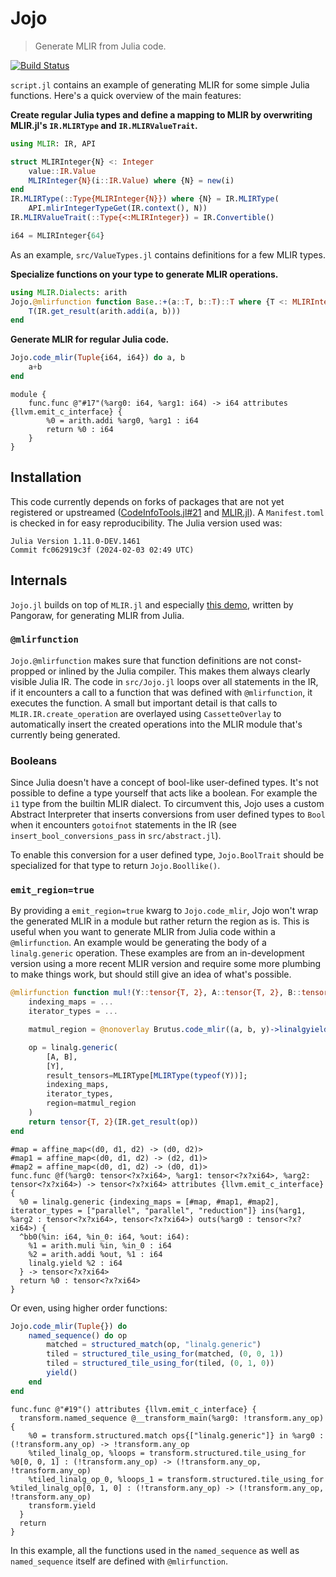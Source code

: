 # Jojo
> Generate MLIR from Julia code.

[![Build Status](https://github.com/jumerckx/Jojo.jl/actions/workflows/CI.yml/badge.svg?branch=main)](https://github.com/jumerckx/Jojo.jl/actions/workflows/CI.yml?query=branch%3Amain)

`script.jl` contains an example of generating MLIR for some simple Julia functions. Here's a quick overview of the main features:

**Create regular Julia types and define a mapping to MLIR by overwriting MLIR.jl's `IR.MLIRType` and `IR.MLIRValueTrait`.**

```julia
using MLIR: IR, API

struct MLIRInteger{N} <: Integer
    value::IR.Value
    MLIRInteger{N}(i::IR.Value) where {N} = new(i)
end
IR.MLIRType(::Type{MLIRInteger{N}}) where {N} = IR.MLIRType(
    API.mlirIntegerTypeGet(IR.context(), N))
IR.MLIRValueTrait(::Type{<:MLIRInteger}) = IR.Convertible()

i64 = MLIRInteger{64}
```
As an example, `src/ValueTypes.jl` contains definitions for a few MLIR types.

**Specialize functions on your type to generate MLIR operations.**
    
```julia
using MLIR.Dialects: arith
Jojo.@mlirfunction function Base.:+(a::T, b::T)::T where {T <: MLIRInteger}
    T(IR.get_result(arith.addi(a, b)))
end
```

**Generate MLIR for regular Julia code.**

```julia
Jojo.code_mlir(Tuple{i64, i64}) do a, b
    a+b
end
```
```mlir
module {
    func.func @"#17"(%arg0: i64, %arg1: i64) -> i64 attributes {llvm.emit_c_interface} {
        %0 = arith.addi %arg0, %arg1 : i64
        return %0 : i64
    }
}
```


## Installation
This code currently depends on forks of packages that are not yet registered or upstreamed ([CodeInfoTools.jl#21](https://github.com/JuliaCompilerPlugins/CodeInfoTools.jl/pull/21) and [MLIR.jl](https://github.com/JuliaLabs/MLIR.jl/tree/jm/jojo)). A `Manifest.toml` is checked in for easy reproducibility. The Julia version used was:
```
Julia Version 1.11.0-DEV.1461
Commit fc062919c3f (2024-02-03 02:49 UTC)
```
## Internals

`Jojo.jl` builds on top of `MLIR.jl` and especially [this demo](https://github.com/JuliaLabs/MLIR.jl/blob/jm/jojo/examples/brutus.jl), written by Pangoraw, for generating MLIR from Julia.

### `@mlirfunction`
`Jojo.@mlirfunction` makes sure that function definitions are not const-propped or inlined by the Julia compiler. This makes them always clearly visible Julia IR.
The code in `src/Jojo.jl` loops over all statements in the IR, if it encounters a call to a function that was defined with `@mlirfunction`, it executes the function.
A small but important detail is that calls to `MLIR.IR.create_operation` are overlayed using `CassetteOverlay` to automatically insert the created operations into the MLIR module that's currently being generated.

### Booleans
Since Julia doesn't have a concept of bool-like user-defined types. It's not possible to define a type yourself that acts like a boolean. For example the `i1` type from the builtin MLIR dialect.
To circumvent this, Jojo uses a custom Abstract Interpreter that inserts conversions from user defined types to `Bool` when it encounters `gotoifnot` statements in the IR (see `insert_bool_conversions_pass` in `src/abstract.jl`).

To enable this conversion for a user defined type, `Jojo.BoolTrait` should be specialized for that type to return `Jojo.Boollike()`.

### `emit_region=true`
By providing a `emit_region=true` kwarg to `Jojo.code_mlir`, Jojo won't wrap the generated MLIR in a module but rather return the region as is.
This is useful when you want to generate MLIR from Julia code within a `@mlirfunction`.
An example would be generating the body of a `linalg.generic` operation. These examples are from an in-development version using a more recent MLIR version and require some more plumbing to make things work, but should still give an idea of what's possible.
```julia
@mlirfunction function mul!(Y::tensor{T, 2}, A::tensor{T, 2}, B::tensor{T, 2})::tensor{T, 2} where T
    indexing_maps = ...
    iterator_types = ...

    matmul_region = @nonoverlay Brutus.code_mlir((a, b, y)->linalgyield(y+(a*b)), Tuple{T, T, T}; emit_region=true, ignore_returns=true)

    op = linalg.generic(
        [A, B],
        [Y],
        result_tensors=MLIRType[MLIRType(typeof(Y))];
        indexing_maps,
        iterator_types,
        region=matmul_region
    )
    return tensor{T, 2}(IR.get_result(op))
end
```
```mlir
#map = affine_map<(d0, d1, d2) -> (d0, d2)>
#map1 = affine_map<(d0, d1, d2) -> (d2, d1)>
#map2 = affine_map<(d0, d1, d2) -> (d0, d1)>
func.func @f(%arg0: tensor<?x?xi64>, %arg1: tensor<?x?xi64>, %arg2: tensor<?x?xi64>) -> tensor<?x?xi64> attributes {llvm.emit_c_interface} {
  %0 = linalg.generic {indexing_maps = [#map, #map1, #map2], iterator_types = ["parallel", "parallel", "reduction"]} ins(%arg1, %arg2 : tensor<?x?xi64>, tensor<?x?xi64>) outs(%arg0 : tensor<?x?xi64>) {
  ^bb0(%in: i64, %in_0: i64, %out: i64):
    %1 = arith.muli %in, %in_0 : i64
    %2 = arith.addi %out, %1 : i64
    linalg.yield %2 : i64
  } -> tensor<?x?xi64>
  return %0 : tensor<?x?xi64>
}
```

Or even, using higher order functions:
```julia
Jojo.code_mlir(Tuple{}) do
    named_sequence() do op
        matched = structured_match(op, "linalg.generic")
        tiled = structured_tile_using_for(matched, (0, 0, 1))
        tiled = structured_tile_using_for(tiled, (0, 1, 0))
        yield()
    end
end
```
```mlir
func.func @"#19"() attributes {llvm.emit_c_interface} {
  transform.named_sequence @__transform_main(%arg0: !transform.any_op) {
    %0 = transform.structured.match ops{["linalg.generic"]} in %arg0 : (!transform.any_op) -> !transform.any_op
    %tiled_linalg_op, %loops = transform.structured.tile_using_for %0[0, 0, 1] : (!transform.any_op) -> (!transform.any_op, !transform.any_op)
    %tiled_linalg_op_0, %loops_1 = transform.structured.tile_using_for %tiled_linalg_op[0, 1, 0] : (!transform.any_op) -> (!transform.any_op, !transform.any_op)
    transform.yield 
  }
  return
}
```
In this example, all the functions used in the `named_sequence` as well as `named_sequence` itself are defined with `@mlirfunction`.